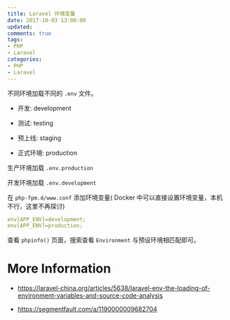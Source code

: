 ```yaml
---
title: Laravel 环境变量
date: 2017-10-03 13:00:00
updated:
comments: true
tags:
- PHP
- Laravel
categories:
- PHP
- Laravel
---
```


不同环境加载不同的 `.env` 文件。

<!--more-->

* 开发: development

* 测试: testing

* 预上线: staging

* 正式环境: production


生产环境加载 `.env.production`

开发环境加载 `.env.development`

在 `php-fpm.d/www.conf` 添加环境变量( Docker 中可以直接设置环境变量，本机不行，这里不再探讨)

```yaml
env[APP_ENV]=development;
env[APP_ENV]=production;
```

查看 `phpinfo()` 页面，搜索查看 `Environment` 与预设环境相匹配即可。

# More Information

* https://laravel-china.org/articles/5638/laravel-env-the-loading-of-environment-variables-and-source-code-analysis

* https://segmentfault.com/a/1190000009682704

